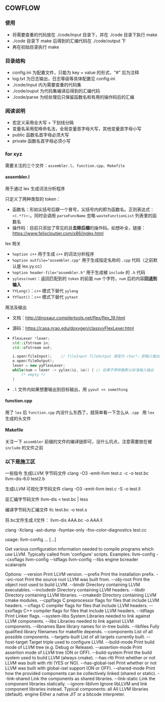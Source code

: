 ## COWFLOW

### 使用
- 将需要查重的代码放在 ./code/input 目录下，并在 ./code 目录下执行 make
- ./code 目录下 make 后得到的汇编代码在 ./code/output 下
- 再在初始目录执行 make

### 目录结构
- config.ini 为配置文件，只能为 key = value 的形式，"#" 后为注释
- log.txt 为日志输出，日志等级等具体配置见 config.ini
- ./code/input 内为需要查重的代码集
- ./code/ouput 为代码集编译后得到的汇编代码
- ./code/parse 为经处理后只保留函数名和有用的操作码后的汇编

### 阅读说明
- 宏定义采用全大写 + 下划线分隔
- 变量名采用驼峰命名法，全局变量首字母大写，其他变量首字母小写
- public 函数名首字母必须大写
- private 函数名首字母必须小写

### for xyz
需要关注的三个文件：`assembler.l`、`function.cpp`、`Makefile`

#### assembler.l
用于通过 lex 生成词法分析程序

只定义了两种类型的 token：
- 函数名：形如尖括号后跟一个冒号，尖括号内的即为函数名。正则表达式：`<(.*?)>:`。同时会调用 `parseFuncName` 忽略 `wasteFunctionList` 列表里的函数名
- 操作码：目前只添加了常见的且**去除后缀**的操作码。如想补全，链接：https://www.felixcloutier.com/x86/index.html

lex 相关
- `%option c++` 用于生成 `c++` 的词法分析程序
- `%option outfile="assembler.cpp"` 用于生成指定名称的 `.cpp` 代码（之前默认是 lex.yy.cc）
- `%option header-file="assembler.h"` 用于生成被 `include` 的 `.h` 代码
- `yyless(num)`：返回匹配到的 `token` 的前面 `num` 个字符，`num` 后的内容**回退到输入**
- `YYLeng()`：`c++` 模式下替代 `yyleng`
- `YYText()`：`c++` 模式下替代 `yytext`

用法及输出
- 文档：http://dinosaur.compilertools.net/flex/flex_19.html
- 源码：https://casa.nrao.edu/doxygen/classyyFlexLexer.html

- ```c++
  FlexLexer *lexer;
  std::ifstream in;
  std::ofstream out;
  
  i.open(fileInput);	// fileInput fileOutput 类型为 char*，即输入输出的文件名
  o.open(fileOutput);
  lexer = new yyFlexLexer;
  while(num = lexer -> yylex(&i, &o)) {	// 如果不带参数默认标准输入输出
      /* empty */
  }
  ```
- `.l` 文件内如果想要输出到目标输出，用 `yyout << something`

#### function.cpp
用了 `lex` 后 `function.cpp` 内没什么东西了，就简单看一下怎么从 `.cpp ` 用 `lex` 生成的头文件

#### Makefile
关注一下 `assembler` 前缀的文件的编译链即可，没什么坑点，注意需要放在被 `include` 的文件之前

### 以下是施工区
一些指令
生成LLVM 字节码文件 clang -O3 -emit-llvm test.c -c -o test.bc llvm-dis-6.0 test2.b

生成LLVM 可视化字节码文件 clang -O3 -emit-llvm test.c -S -o test.ll

反汇编字节码文件 llvm-dis < test.bc | less

编译字节码为汇编文件 llc test.bc -o test.s

将.bc文件生成.ll文件： llvm-dis AAA.bc -o AAA.ll

clang -Xclang -ast-dump -fsyntax-only -fno-color-diagnostics test.cc

usage: llvm-config ... [...]

Get various configuration information needed to compile programs which use LLVM. Typically called from 'configure' scripts. Examples: llvm-config --cxxflags llvm-config --ldflags llvm-config --libs engine bcreader scalaropts

Options: --version Print LLVM version. --prefix Print the installation prefix. --src-root Print the source root LLVM was built from. --obj-root Print the object root used to build LLVM. --bindir Directory containing LLVM executables. --includedir Directory containing LLVM headers. --libdir Directory containing LLVM libraries. --cmakedir Directory containing LLVM cmake modules. --cppflags C preprocessor flags for files that include LLVM headers. --cflags C compiler flags for files that include LLVM headers. --cxxflags C++ compiler flags for files that include LLVM headers. --ldflags Print Linker flags. --system-libs System Libraries needed to link against LLVM components. --libs Libraries needed to link against LLVM components. --libnames Bare library names for in-tree builds. --libfiles Fully qualified library filenames for makefile depends. --components List of all possible components. --targets-built List of all targets currently built. --host-target Target triple used to configure LLVM. --build-mode Print build mode of LLVM tree (e.g. Debug or Release). --assertion-mode Print assertion mode of LLVM tree (ON or OFF). --build-system Print the build system used to build LLVM (always cmake). --has-rtti Print whether or not LLVM was built with rtti (YES or NO). --has-global-isel Print whether or not LLVM was built with global-isel support (ON or OFF). --shared-mode Print how the provided components can be collectively linked (shared or static). --link-shared Link the components as shared libraries. --link-static Link the component libraries statically. --ignore-libllvm Ignore libLLVM and link component libraries instead. Typical components: all All LLVM libraries (default). engine Either a native JIT or a bitcode interpreter.
